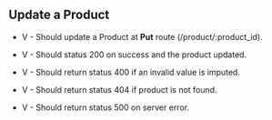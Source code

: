 ## Update a Product

- V - Should update a Product at **Put** route (/product/:product_id).

- V - Should status 200 on success and the product updated.

- V - Should return status 400 if an invalid value is imputed.

- V - Should return status 404 if product is not found.

- V - Should return status 500 on server error.

